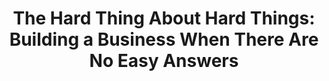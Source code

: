 ---
title: "The Hard Thing About Hard Things: Building a Business When There Are No Easy Answers"
description: "Saya dapat rekomendasi buku ini dari CEO Accelbyte, Jun. Bercerita tentang perjalanan Ben Horowitz membangun bisnis. Mirip dengan buku Ray Dalio principle, dan jujur saja, saya lebih suka buku ini daripada buku Ray."
cover: "images/reading/the-hard-thing-about-hard-things.jpeg"
publishDate: 2019-05-11
authors: "Ben Horowitz"
---